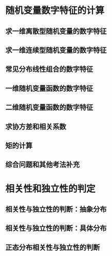 # 随机变量数字特征的计算
## 求一维离散型随机变量的数字特征


## 求一维连续型随机变量的数字特征


## 常见分布线性组合的数字特征


## 一维随机变量函数的数字特征


## 二维随机变量函数的数字特征


## 求协方差和相关系数


## 矩的计算


## 综合问题和其他考法补充


# 相关性和独立性的判定
## 相关性与独立性的判断：抽象分布


## 相关性与独立性的判断：具体分布


## 正态分布相关性与独立性的判断


